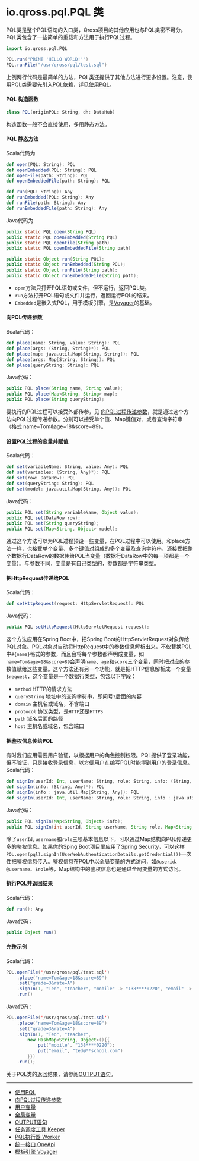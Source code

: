# io.qross.pql.PQL 类
PQL类是整个PQL语句的入口类，Qross项目的其他应用也与PQL类密不可分。PQL类包含了一些简单的重载和方法用于执行PQL过程。

```scala
import io.qross.pql.PQL

PQL.run("PRINT 'HELLO WORLD!'")
PQL.runFile("/usr/qross/pql/test.sql")
```
上例两行代码是最简单的方法，PQL类还提供了其他方法进行更多设置。注意，使用PQL类需要先引入PQL依赖，详见[使用PQL](/doc/pql/use-pql)。

#### PQL 构造函数
```scala
class PQL(originPQL: String, dh: DataHub) 
```
构造函数一般不会直接使用，多用静态方法。

#### PQL 静态方法
Scala代码为
```scala
def open(PQL: String): PQL
def openEmbedded(PQL: String): PQL
def openFile(path: String): PQL
def openEmbeddedFile(path: String): PQL

def run(PQL: String): Any
def runEmbedded(PQL: String): Any
def runFile(path: String): Any
def runEmbeddedFile(path: String): Any
```
Java代码为
```java
public static PQL open(String PQL)
public static PQL openEmbedded(String PQL)
public static PQL openFile(String path)
public static PQL openEmbeddedFile(String path)

public static Object run(String PQL);
public static Object runEmbedded(String PQL);
public static Object runFile(String path);
public static Object runEmbeddedFile(String path);
```
* `open`方法只打开PQL语句或文件，但不运行，返回PQL类。
* `run`方法打开PQL语句或文件并运行，返回运行PQL的结果。
* `Embedded`是嵌入式PQL，用于模板引擎，是[Voyager](/doc/voyager/overview)的基础。

#### 向PQL传递参数
Scala代码：
```scala
def place(name: String, value: String): PQL
def place(args: (String, String)*): PQL
def place(map: java.util.Map[String, String]): PQL
def place(args: Map[String, String]): PQL
def place(queryString: String): PQL
```
Java代码：
```java
public PQL place(String name, String value);
public PQL place(Map<String, String> map);
public PQL place(String queryString);
```

要执行的PQL过程可以接受外部传参，见 [向PQL过程传递参数](/doc/pql/params)，就是通过这个方法向PQL过程传递参数。分别可以接受单个值、Map键值对、或者查询字符串（格式 name=Tom&age=18&score=89）。

#### 设置PQL过程的变量并赋值
Scala代码：
```scala
def set(variableName: String, value: Any): PQL
def set(variables: (String, Any)*): PQL
def set(row: DataRow): PQL
def set(queryString: String): PQL
def set(model: java.util.Map[String, Any]): PQL
```
Java代码：
```java
public PQL set(String variableName, Object value);
public PQL set(DataRow row);
public PQL set(String queryString);
public PQL set(Map<String, Object> model);
```

通过这个方法可以为PQL过程预设一些变量，在PQL过程中可以使用。和place方法一样，也接受单个变量、多个键值对组成的多个变量及查询字符串，还接受把整个数据行DataRow的数据传给PQL当变量（数据行DataRow中的每一项都是一个变量）。与参数不同，变量是有自己类型的，参数都是字符串类型。

#### 把HttpRequest传递给PQL
Scala代码：
```scala
def setHttpRequest(request: HttpServletRequest): PQL
```
Java代码：
```java
public PQL setHttpRequest(HttpServletRequest request);
```
这个方法应用在Spring Boot中，把Spring Boot的HttpServletRequest对象传给PQL对象。PQL对象对自动将HttpRequest中的参数信息解析出来，不仅替换PQL中`#{name}`格式的参数，而且会将每个参数都声明成变量，如`name=Tom&age=18&score=89`会声明`name`、`age`和`score`三个变量，同时把对应的参数值赋给这些变量。这个方法还有另一个功能，就是把HTTP信息解析成一个变量`$request`，这个变量是一个数据行类型，包含以下字段：
* `method` HTTP的请求方法
* `queryString` 地址中的查询字符串，即问号`?`后面的内容
* `domain` 主机名或域名，不含端口
* `protocol` 协议类型，是`HTTP`还是`HTTPS`
* `path` 域名后面的路径
* `host` 主机名或域名，包含端口


#### 把鉴权信息传给PQL
有时我们应用需要用户验证，以根据用户的角色控制权限。PQL提供了登录功能，但不验证，只是接收登录信息，以方便用户在编写PQL时能得到用户的登录信息。  
Scala代码：
```scala
def signIn(userId: Int, userName: String, role: String, info: (String, Any)*): PQL
def signIn(info: (String, Any)*): PQL
def signIn(info : java.util.Map[String, Any]): PQL
def signIn(userId: Int, userName: String, role: String, info : java.util.Map[String, Any]): PQL
```
Java代码：
```java
public PQL signIn(Map<String, Object> info);
public PQL signIn(int userId, String userName, String role, Map<String, Object> info);
```

除了`userId`, `username`和`role`三项基本信息以下，可以通过Map结构向PQL传递更多的鉴权信息。如果你的Sping Boot项目里应用了Spring Security，可以这样`PQL.open(pql).signIn(UserWebAuthenticationDetails.getCredential())`一次性把鉴权信息传入。鉴权信息在PQL中以全局变量的方式访问，如`@userid`、`@username`、`$role`等，Map结构中的鉴权信息也是通过全局变量的方式访问。

#### 执行PQL并返回结果
Scala代码：
```scala
def run(): Any
```
Java代码：
```java
public Object run()
```

#### 完整示例
Scala代码：
```scala
PQL.openFile('/usr/qross/pql/test.sql')
    .place("name=Tom&age=18&score=89")
    .set("grade=3&rate=A")
    .signIn(1, "Ted", "teacher", "mobile" -> "138****0220", "email" -> "ted@**school.com")
    .run()
```
Java代码：
```java
PQL.openFile('/usr/qross/pql/test.sql')
    .place("name=Tom&age=18&score=89")
    .set("grade=3&rate=A")
    .signIn(1, "Ted", "teacher", 
        new HashMap<String, Object>(){{
            put("mobile", "138****0220");
            put("email", "ted@**school.com")
        }})
    .run();
```

关于PQL类的返回结果，请参阅[OUTPUT语句](/doc/pql/output)。


---
* [使用PQL](/doc/pql/use-pql)
* [向PQL过程传递参数](/doc/pql/params)
* [用户变量](/doc/pql/variable)
* [全局变量](/doc/pql/global)
* [OUTPUT语句](/doc/pql/output)
* [任务调度工具 Keeper](/doc/worker/overview)
* [PQL执行器 Worker](/doc/worker/overview)
* [统一接口 OneApi](/doc/oneapi/overview)
* [模板引擎 Voyager](/doc/voyager/overview)

